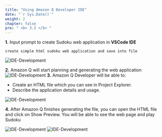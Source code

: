 ```yaml
---
title: "Using Amazon Q Developer IDE"
date: "`r Sys.Date()`"
weight: 2
chapter: false
pre: " <b> 3.2 </b> "
---
```


**1.** Input prompt to create Sudoku web application in **VSCode IDE**

```
create simple html sudoku web application and save into file
```

![IDE-Development](/images/3_basic_web_application/2_using_ide/using-ide-1.png?width=90pc)

**2.** Amazon Q will start planning and generating the web application
![IDE-Development](/images/3_basic_web_application/2_using_ide/using-ide-5.png?width=90pc)
**3.** Amazon Q Developer will be able to:

- Create an HTML file which you can see in Project Explorer.
- Describe the application details and usage.

![IDE-Development](/images/3_basic_web_application/2_using_ide/using-ide-2.png?width=90pc)

**4.** After Amazon Q finishes generating the file, you can open the HTML file and click on Show Preview. You will be able to see the web page and play Sudoku

![IDE-Development](/images/3_basic_web_application/2_using_ide/using-ide-3.png?width=90pc)
![IDE-Development](/images/3_basic_web_application/2_using_ide/using-ide-4.png?width=90pc)
